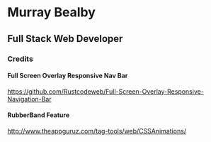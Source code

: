 # Murray Bealby
         
## Full Stack Web Developer

### Credits

#### Full Screen Overlay Responsive Nav Bar
https://github.com/Rustcodeweb/Full-Screen-Overlay-Responsive-Navigation-Bar

#### RubberBand Feature
http://www.theappguruz.com/tag-tools/web/CSSAnimations/